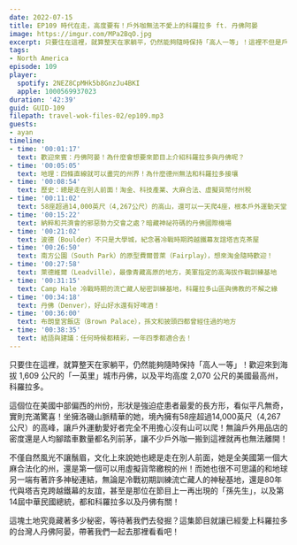 ```yaml
---
date: 2022-07-15
title: EP109 時代在走，高度要有！戶外咖無法不愛上的科羅拉多 ft. 丹佛阿晏
image: https://imgur.com/MPa2BqO.jpg
excerpt: 只要住在這裡，就算整天在家躺平，仍然能夠隨時保持「高人一等」！這裡不但是戶外運動天堂，總是走在別人前面，還隱藏著許多有趣的秘密等著我們去發掘！這集節目就讓已經愛上科羅拉多的台灣人丹佛阿晏，帶著我們一起去那裡看看吧！
tags:
- North America
episode: 109
player:
  spotify: 2NEZ8CpMHk5b8GnzJu4BKI
  apple: 1000569937023
duration: '42:39'
guid: GUID-109
filepath: travel-wok-files-02/ep109.mp3
guests:
- ayan
timeline:
- time: '00:01:17'
  text: 歡迎來賓：丹佛阿晏！為什麼會想要來節目上介紹科羅拉多與丹佛呢？
- time: '00:05:05'
  text: 地理：四條直線就可以畫完的州界！為什麼德州無法和科羅拉多接壤
- time: '00:08:54'
  text: 歷史：總是走在別人前面！淘金、科技產業、大麻合法、虛擬貨幣付州稅
- time: '00:11:02'
  text: 58座超過14,000英尺（4,267公尺）的高山，還可以一天爬4座，根本戶外運動天堂
- time: '00:15:22'
  text: 納粹和共濟會的邪惡勢力交會之處？暗藏神祕符碼的丹佛國際機場
- time: '00:21:02'
  text: 波德（Boulder）不只是大學城，紀念著冷戰時期跨越鐵幕友誼塔吉克茶屋
- time: '00:26:50'
  text: 南方公園（South Park）的原型費爾普萊（Fairplay），想來淘金隨時歡迎！
- time: '00:27:58'
  text: 萊德維爾（Leadville），最像青藏高原的地方，美軍指定的高海拔作戰訓練基地
- time: '00:31:15'
  text: Camp Hale 冷戰時期的流亡藏人秘密訓練基地，科羅拉多山區與佛教的不解之緣
- time: '00:34:18'
  text: 丹佛（Denver），好山好水還有好啤酒！
- time: '00:36:00'
  text: 布朗皇宮飯店（Brown Palace），孫文和披頭四都曾經住過的地方
- time: '00:38:35'
  text: 結語與建議：任何時候都精彩，一年四季都適合去！
---
```

只要住在這裡，就算整天在家躺平，仍然能夠隨時保持「高人一等」！歡迎來到海拔 1,609 公尺的「一英里」城市丹佛，以及平均高度 2,070 公尺的美國最高州，科羅拉多。

這個位在美國中部偏西的州份，形狀是強迫症患者最愛的長方形，看似平凡無奇，實則充滿驚喜！坐擁洛磯山脈精華的她，境內擁有58座超過14,000英尺（4,267公尺）的高峰，讓戶外運動愛好者完全不用擔心沒有山可以爬！無論戶外用品店的密度還是人均腳踏車數量都名列前茅，讓不少戶外咖一搬到這裡就再也無法離開！

不僅自然風光不讓鬚眉，文化上來說她也總是走在別人前面，她是全美國第一個大麻合法化的州，還是第一個可以用虛擬貨幣繳稅的州！而她也很不可思議的和地球另一端有著許多神秘連結，無論是冷戰初期訓練流亡藏人的神秘基地，還是80年代與塔吉克跨越鐵幕的友誼，甚至是那位在節目上一再出現的「孫先生」，以及第14屆中華民國總統，都和科羅拉多以及丹佛有關！

這塊土地究竟藏著多少秘密，等待著我們去發掘？這集節目就讓已經愛上科羅拉多的台灣人丹佛阿晏，帶著我們一起去那裡看看吧！
